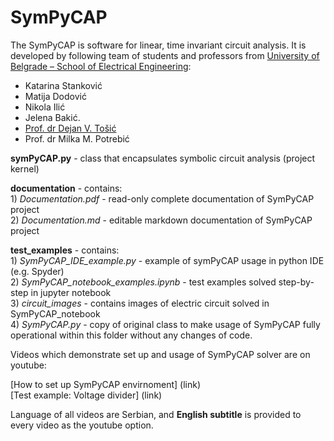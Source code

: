 # SymPyCAP

The SymPyCAP is software for linear, time invariant circuit analysis. It is developed by following team of students and professors from [University of Belgrade – School of Electrical Engineering](https://www.etf.bg.ac.rs): 

* Katarina Stanković
* Matija Dodović
* Nikola Ilić
* Jelena Bakić.
* [Prof. dr Dejan V. Tošić](http://home.etf.rs/~tosic/)
* Prof. dr Milka M. Potrebić


**symPyCAP.py** - class that encapsulates symbolic circuit analysis (project kernel)

**documentation** - contains:\
			1)	*Documentation.pdf* - read-only complete documentation of SymPyCAP project\
			2)	*Documentation.md* - editable markdown documentation of SymPyCAP project 
					
**test_examples** - contains:\
			1)	*SymPyCAP_IDE_example.py* - example of symPyCAP usage in python IDE (e.g. Spyder)\
			2)	*SymPyCAP_notebook_examples.ipynb* - test examples solved step-by-step in jupyter notebook\
			3)	*circuit_images* - contains images of electric circuit solved in SymPyCAP_notebook\
			4)	*SymPyCAP.py* - copy of original class to make usage of SymPyCAP fully operational within this folder without any changes of code.

Videos which demonstrate set up and usage of SymPyCAP solver are on youtube:

[How to set up SymPyCAP envirnoment] (link)\
[Test example: Voltage divider] (link)

Language of all videos are Serbian, and **English subtitle** is provided to every video as the youtube option.
